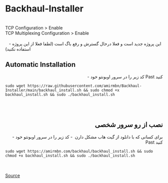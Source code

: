 # Backhaul-Installer

<br>
TCP Configuration > Enable<br>
TCP Multiplexing Configuration > Enable<br>
<br>

<div align="right pt-3">
 
 - این پروژه جدید است و فعلا درحال گسترش و رفع باگ است (لطفا فعلا از این پروژه استفاده نکنید)

<div align="left">

## Automatic Installation

<div align="right">
 
 - کد زیر را در سرور اوبونتو خود Past کنید
</div>

<div align="left">
 
```
sudo wget https://raw.githubusercontent.com/amirmbn/Backhaul-Installer/main/backhaul_install.sh && sudo chmod +x backhaul_install.sh && sudo ./backhaul_install.sh
```
</div>
<br><br>
<div align="right">

## نصب از رو سرور شخصی

 - برای کسانی که با دانلود از گیت هاب مشکل دارن
 - کد زیر را در سرور اوبونتو خود Past کنید
</div>

<div align="left">
 
```
sudo wget https://amirmbn.com/backhaul/backhaul_install.sh && sudo chmod +x backhaul_install.sh && sudo ./backhaul_install.sh
```
</div>

<br><br>
<a href="https://github.com/Musixal/Backhaul" target="_blank">Source</a>
